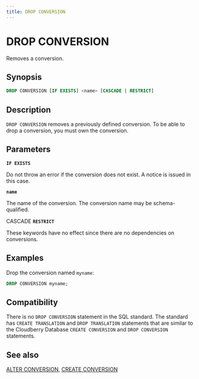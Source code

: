 ```yaml
---
title: DROP CONVERSION
---
```


# DROP CONVERSION

Removes a conversion.

## Synopsis

```sql
DROP CONVERSION [IF EXISTS] <name> [CASCADE | RESTRICT]
```

## Description

`DROP CONVERSION` removes a previously defined conversion. To be able to drop a conversion, you must own the conversion.

## Parameters

**`IF EXISTS`**

Do not throw an error if the conversion does not exist. A notice is issued in this case.

**`name`**

The name of the conversion. The conversion name may be schema-qualified.

CASCADE
**`RESTRICT`**

These keywords have no effect since there are no dependencies on conversions.

## Examples

Drop the conversion named `myname`:

```sql
DROP CONVERSION myname;
```

## Compatibility

There is no `DROP CONVERSION` statement in the SQL standard. The standard has `CREATE TRANSLATION` and `DROP TRANSLATION` statements that are similar to the Cloudberry Database `CREATE CONVERSION` and `DROP CONVERSION` statements.

## See also

[ALTER CONVERSION](/i18n/zh/docusaurus-plugin-content-docs/current/sql-stmts/sql-stmt-alter-conversion.md), [CREATE CONVERSION](/i18n/zh/docusaurus-plugin-content-docs/current/sql-stmts/sql-stmt-create-conversion.md)

